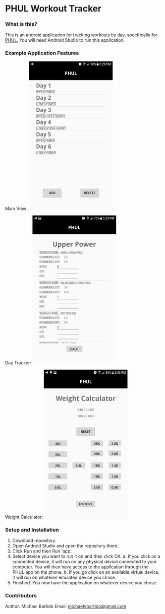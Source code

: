 PHUL Workout Tracker
===================


### What is this? ###
This is an android application for tracking workouts by day, specifically for [PHUL.](https://www.muscleandstrength.com/workouts/phul-workout) You will need Android Studio to run this application.

### Example Application Features ###
Main View: 
![alt text](https://github.com/mbartido/PHUL/blob/master/screenshots/main.jpg "Main View")

Day Tracker:
![alt text](https://github.com/mbartido/PHUL/blob/master/screenshots/tracking.jpg "Tracker")

Weight Calculator:
![alt text](https://github.com/mbartido/PHUL/blob/master/screenshots/weightCalc.jpg "Weight Calculator")


### Setup and Installation ###
1. Download repository.
2.  Open Android Studio and open the repository there.
3.  Click Run and then Run 'app'.
4.  Select device you want to run it on and then click OK. 
 a. If you click on a connected device, it will run on any physical device connected to your computer. You will then have access to the application through the PHUL app on the phone.
 b.  If you go click on an available virtual device, it will run on whatever emulated device you chose.
5.  Finished. You now have the application on whatever device you chose. 
### Contributors ###
Author: Michael Bartido
Email: michaelvbartido@gmail.com